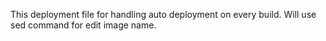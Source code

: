 This deployment file for handling auto deployment on every build. 
Will use sed command for edit image name.